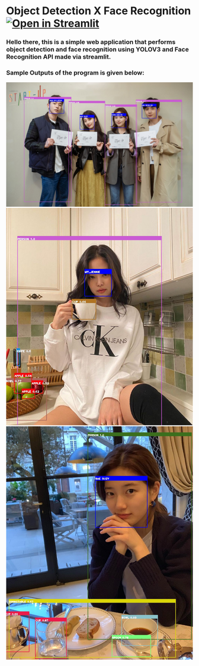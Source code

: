 # Object Detection X Face Recognition [![Open in Streamlit](https://static.streamlit.io/badges/streamlit_badge_black_white.svg)](https://share.streamlit.io/nicss-m/object-detection-x-face-recognition/web.py)
<h3>Hello there, this is a simple web application that performs object detection and face recognition using YOLOV3 and Face Recognition API made via streamlit. </h3>
<h3>Sample Outputs of the program is given below:</h3>
<img src="https://github.com/nicss-m/Object-Detection-X-Face-Recognition/blob/master/img_rsc/sample1_detect.jpeg?raw=true" alt="404" width="1200"/>
<img src="https://github.com/nicss-m/Object-Detection-X-Face-Recognition/blob/master/img_rsc/sample2_detect.jpeg?raw=true" alt="404" width="600"/>
<img src="https://github.com/nicss-m/Object-Detection-X-Face-Recognition/blob/master/img_rsc/sample3_detect.jpeg?raw=true" alt="404" width="600"/>
